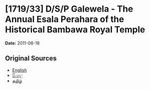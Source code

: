 # [1719/33] D/S/P Galewela - The Annual Esala Perahara of the Historical Bambawa Royal Temple

**Date:** 2011-08-18

## Original Sources

- [English](https://documents.gov.lk/view/extra-gazettes/2011/8/1719-33_E.pdf)
- [සිංහල](https://documents.gov.lk/view/extra-gazettes/2011/8/1719-33_S.pdf)
- [தமிழ்](https://documents.gov.lk/view/extra-gazettes/2011/8/1719-33_T.pdf)
